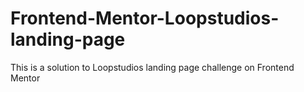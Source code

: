 # Frontend-Mentor-Loopstudios-landing-page
This is a solution to Loopstudios landing page challenge on Frontend Mentor
